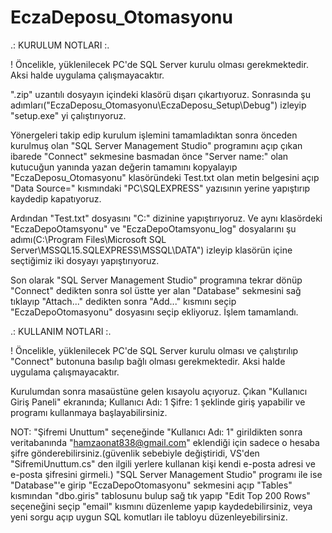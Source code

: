 # EczaDeposu_Otomasyonu

.: KURULUM NOTLARI :.

! Öncelikle, yüklenilecek PC'de SQL Server kurulu olması gerekmektedir. Aksi halde uygulama çalışmayacaktır.

".zip" uzantılı dosyayın içindeki klasörü dışarı çıkartıyoruz. Sonrasında şu adımları("EczaDeposu_Otomasyonu\EczaDeposu_Setup\Debug") izleyip "setup.exe" yi çalıştırıyoruz.

Yönergeleri takip edip kurulum işlemini tamamladıktan sonra önceden kurulmuş olan "SQL Server Management Studio" programını açıp
çıkan ibarede "Connect" sekmesine basmadan önce "Server name:" olan kutucuğun yanında yazan değerin tamamını kopyalayıp
"EczaDeposu_Otomasyonu" klasöründeki Test.txt olan metin belgesini açıp "Data Source=" kısmındaki "PC\\SQLEXPRESS" yazısının yerine
yapıştırıp kaydedip kapatıyoruz.

Ardından "Test.txt" dosyasını "C:\" dizinine yapıştırıyoruz. Ve aynı klasördeki "EczaDepoOtamsyonu" ve "EczaDepoOtamsyonu_log" dosyalarını şu adımı(C:\Program Files\Microsoft SQL Server\MSSQL15.SQLEXPRESS\MSSQL\DATA") izleyip klasörün içine seçtiğimiz iki dosyayı yapıştırıyoruz.


Son olarak "SQL Server Management Studio" programına tekrar dönüp "Connect" dedikten sonra sol üstte yer alan "Database" sekmesini
sağ tıklayıp "Attach..." dedikten sonra "Add..." kısmını seçip "EczaDepoOtomasyonu" dosyasını seçip ekliyoruz. İşlem tamamlandı.


.: KULLANIM NOTLARI :.

! Öncelikle, yüklenilecek PC'de SQL Server kurulu olması ve çalıştırılıp "Connect" butonuna basılıp bağlı olması gerekmektedir. Aksi halde uygulama çalışmayacaktır.

Kurulumdan sonra masaüstüne gelen kısayolu açıyoruz. 
Çıkan "Kullanıcı Giriş Paneli" ekranında;
Kullanıcı Adı: 1
Şifre: 1
şeklinde giriş yapabilir ve programı kullanmaya başlayabilirsiniz.


NOT: "Şifremi Unuttum" seçeneğinde "Kullanıcı Adı: 1" girildikten sonra veritabanında "hamzaonat838@gmail.com" eklendiği için sadece
o hesaba şifre gönderebilirsiniz.(güvenlik sebebiyle değiştiridi, VS'den "SifremiUnuttum.cs" den ilgili yerlere kullanan kişi kendi e-posta adresi ve e-posta şifresini girmeli.)
"SQL Server Management Studio" programı ile ise "Database"'e girip "EczaDepoOtomasyonu" sekmesini açıp "Tables" kısmından "dbo.giris" tablosunu bulup sağ tık yapıp "Edit Top 200 Rows" seçeneğini seçip "email" kısmını düzenleme yapıp kaydedebilirsiniz, veya yeni sorgu açıp uygun SQL komutları ile tabloyu düzenleyebilirsiniz.

